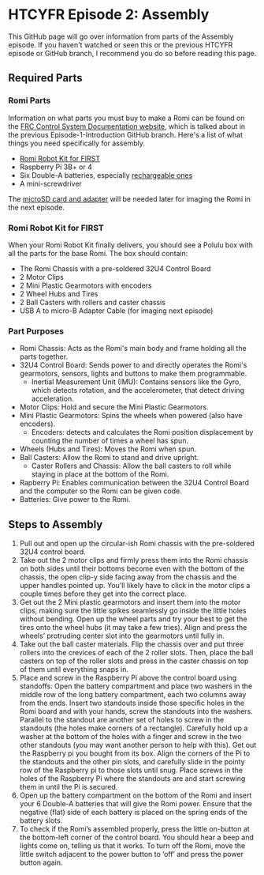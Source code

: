 # HTCYFR Episode 2: Assembly

This GitHub page will go over information from parts of the Assembly episode. If you haven't watched or seen this or the previous HTCYFR episode or GitHub branch, I recommend you do so before reading this page.

## Required Parts

### Romi Parts

Information on what parts you must buy to make a Romi can be found on the [FRC Control System Documentation website](https://docs.wpilib.org/en/stable/docs/romi-robot/hardware.html), which is talked about in the previous Episode-1-Introduction GitHub branch. Here's a list of what things you need specifically for assembly.

- [Romi Robot Kit for FIRST](https://www.pololu.com/product/4022)
- Raspberry Pi 3B+ or 4
- Six Double-A batteries, especially [rechargeable ones](https://www.amazon.com/gp/product/B07TW9T8JW/?th=1)
- A mini-screwdriver

The [microSD card and adapter](https://www.amazon.com/dp/B073K14CVB/) will be needed later for imaging the Romi in the next episode.

### Romi Robot Kit for FIRST

When your Romi Robot Kit finally delivers, you should see a Polulu box with all the parts for the base Romi. The box should contain:

- The Romi Chassis with a pre-soldered 32U4 Control Board
- 2 Motor Clips
- 2 Mini Plastic Gearmotors with encoders
- 2 Wheel Hubs and Tires
- 2 Ball Casters with rollers and caster chassis
- USB A to micro-B Adapter Cable (for imaging next episode)

### Part Purposes

- Romi Chassis: Acts as the Romi's main body and frame holding all the parts together.
- 32U4 Control Board: Sends power to and directly operates the Romi's gearmotors, sensors, lights and buttons to make them programmable.
  - Inertial Measurement Unit (IMU): Contains sensors like the Gyro, which detects rotation, and the accelerometer, that detect driving acceleration.
- Motor Clips: Hold and secure the Mini Plastic Gearmotors.
- Mini Plastic Gearmotors: Spins the wheels when powered (also have encoders).
  - Encoders: detects and calculates the Romi position displacement by counting the number of times a wheel has spun.
- Wheels (Hubs and Tires): Moves the Romi when spun.
- Ball Casters: Allow the Romi to stand and drive upright.
  - Caster Rollers and Chassis: Allow the ball casters to roll while staying in place at the bottom of the Romi.
- Rapberry Pi: Enables communication between the 32U4 Control Board and the computer so the Romi can be given code.
- Batteries: Give power to the Romi.

## Steps to Assembly

1. Pull out and open up the circular-ish Romi chassis with the pre-soldered 32U4 control board.
2. Take out the 2 motor clips and firmly press them into the Romi chassis on both sides until their bottoms become even with the bottom of the chassis, the open clip-y side facing away from the chassis and the upper handles pointed up. You’ll likely have to click in the motor clips a couple times before they get into the correct place.
3. Get out the 2 Mini plastic gearmotors and insert them into the motor clips, making sure the little spikes seamlessly go inside the little holes without bending. Open up the wheel parts and try your best to get the tires onto the wheel hubs (it may take a few tries). Align and press the wheels’ protruding center slot into the gearmotors until fully in.
4. Take out the ball caster materials. Flip the chassis over and put three rollers into the crevices of each of the 2 roller slots. Then, place the ball casters on top of the roller slots and press in the caster chassis on top of them until everything snaps in.
5. Place and screw in the Raspberry Pi above the control board using standoffs:
Open the battery compartment and place two washers in the middle row of the long battery compartment, each two columns away from the ends. Insert two standouts inside those specific holes in the Romi board and with your hands, screw the standouts into the washers. Parallel to the standout are another set of holes to screw in the standouts (the holes make corners of a rectangle). Carefully hold up a washer at the bottom of the holes with a finger and screw in the two other standouts (you may want another person to help with this). Get out the Raspberry pi you bought from its box. Align the corners of the Pi to the standouts and the other pin slots, and carefully slide in the pointy row of the Raspberry pi to those slots until snug.
Place screws in the holes of the Raspberry Pi where the standouts are and start screwing them in until the Pi is secured.
6. Open up the battery compartment on the bottom of the Romi and insert your 6 Double-A batteries that will give the Romi power. Ensure that the negative (flat) side of each battery is placed on the spring ends of the battery slots.
7. To check if the Romi’s assembled properly, press the little on-button at the bottom-left corner of the control board. You should hear a beep and lights come on, telling us that it works. To turn off the Romi, move the little switch adjacent to the power button to ‘off’ and press the power button again.

